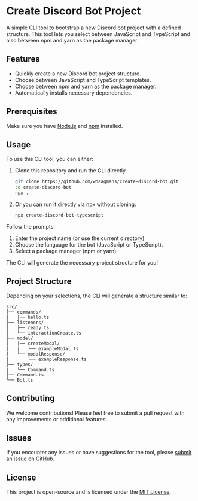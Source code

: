 # Create Discord Bot Project

A simple CLI tool to bootstrap a new Discord bot project with a defined structure. This tool lets you select between JavaScript and TypeScript and also between npm and yarn as the package manager.

## Features

- Quickly create a new Discord bot project structure.
- Choose between JavaScript and TypeScript templates.
- Choose between npm and yarn as the package manager.
- Automatically installs necessary dependencies.

## Prerequisites

Make sure you have [Node.js](https://nodejs.org/) and [npm](https://www.npmjs.com/) installed.

## Usage

To use this CLI tool, you can either:

1. Clone this repository and run the CLI directly.

   ```bash
   git clone https://github.com/whaagmans/create-discord-bot.git
   cd create-discord-bot
   npx .
   ```

2. Or you can run it directly via npx without cloning:

   ```bash
   npx create-discord-bot-typescript
   ```

Follow the prompts:

1. Enter the project name (or use the current directory).
2. Choose the language for the bot (JavaScript or TypeScript).
3. Select a package manager (npm or yarn).

The CLI will generate the necessary project structure for you!

## Project Structure

Depending on your selections, the CLI will generate a structure similar to:

```arduino
src/
├── commands/
|   |── hello.ts
├── listeners/
│   ├── ready.ts
│   └── interactionCreate.ts
├── model/
|   |── createModal/
│   |   └── exampleModal.ts
|   └── modalResponse/
|       └── exampleResponse.ts
├── types/
|   └── Command.ts
├── Command.ts
└── Bot.ts
```

## Contributing

We welcome contributions! Please feel free to submit a pull request with any improvements or additional features.

## Issues

If you encounter any issues or have suggestions for the tool, please [submit an issue](https://github.com/whaagmans/create-discord-bot/issues) on GitHub.

## License

This project is open-source and is licensed under the [MIT License](LICENSE).
